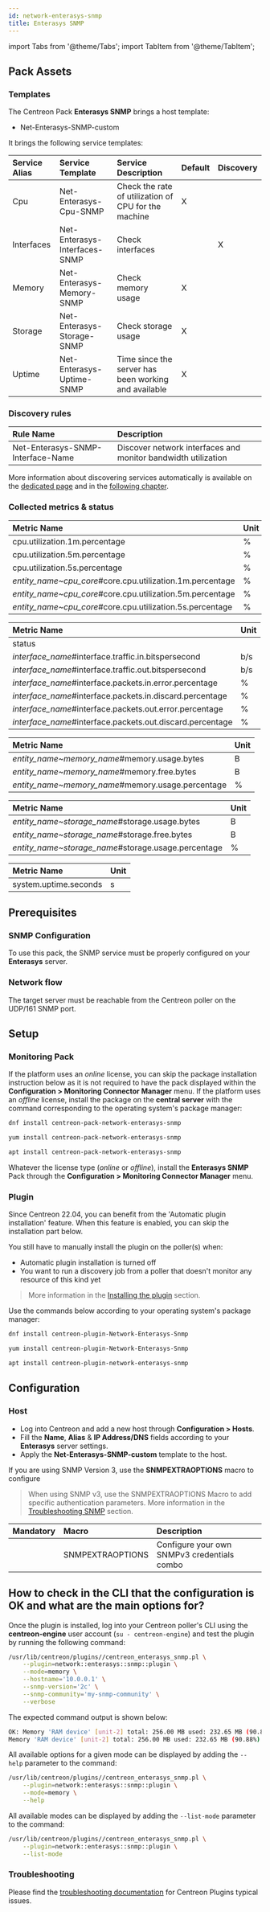 ```yaml
---
id: network-enterasys-snmp
title: Enterasys SNMP
---
```

import Tabs from '@theme/Tabs';
import TabItem from '@theme/TabItem';

## Pack Assets

### Templates

The Centreon Pack **Enterasys SNMP** brings a host template:

* Net-Enterasys-SNMP-custom

It brings the following service templates:

| Service Alias | Service Template              | Service Description                                  | Default | Discovery |
|:--------------|:------------------------------|:-----------------------------------------------------|:--------|:----------|
| Cpu           | Net-Enterasys-Cpu-SNMP        | Check the rate of utilization of CPU for the machine | X       |           |
| Interfaces    | Net-Enterasys-Interfaces-SNMP | Check interfaces                                     |         | X         |
| Memory        | Net-Enterasys-Memory-SNMP     | Check memory usage                                   | X       |           |
| Storage       | Net-Enterasys-Storage-SNMP    | Check storage usage                                  | X       |           |
| Uptime        | Net-Enterasys-Uptime-SNMP     | Time since the server has been working and available | X       |           |

### Discovery rules

<Tabs groupId="sync">
<TabItem value="Services" label="Services">

| Rule Name                         | Description                                                   |
|:----------------------------------|:--------------------------------------------------------------|
| Net-Enterasys-SNMP-Interface-Name | Discover network interfaces and monitor bandwidth utilization |

More information about discovering services automatically is available on the [dedicated page](/docs/monitoring/discovery/services-discovery)
and in the [following chapter](/docs/monitoring/discovery/services-discovery/#discovery-rules).

</TabItem>
</Tabs>

### Collected metrics & status

<Tabs groupId="sync">
<TabItem value="Cpu" label="Cpu">

| Metric Name                                               | Unit  |
|:----------------------------------------------------------|:------|
| cpu.utilization.1m.percentage                             | %     |
| cpu.utilization.5m.percentage                             | %     |
| cpu.utilization.5s.percentage                             | %     |
| *entity_name~cpu_core*#core.cpu.utilization.1m.percentage | %     |
| *entity_name~cpu_core*#core.cpu.utilization.5m.percentage | %     |
| *entity_name~cpu_core*#core.cpu.utilization.5s.percentage | %     |

</TabItem>
<TabItem value="Interfaces" label="Interfaces">

| Metric Name                                               | Unit  |
|:----------------------------------------------------------|:------|
| status                                                    |       |
| *interface_name*#interface.traffic.in.bitspersecond       | b/s   |
| *interface_name*#interface.traffic.out.bitspersecond      | b/s   |
| *interface_name*#interface.packets.in.error.percentage    | %     |
| *interface_name*#interface.packets.in.discard.percentage  | %     |
| *interface_name*#interface.packets.out.error.percentage   | %     |
| *interface_name*#interface.packets.out.discard.percentage | %     |

</TabItem>
<TabItem value="Memory" label="Memory">

| Metric Name                                       | Unit  |
|:--------------------------------------------------|:------|
| *entity_name~memory_name*#memory.usage.bytes      | B     |
| *entity_name~memory_name*#memory.free.bytes       | B     |
| *entity_name~memory_name*#memory.usage.percentage | %     |

</TabItem>
<TabItem value="Storage" label="Storage">

| Metric Name                                         | Unit  |
|:----------------------------------------------------|:------|
| *entity_name~storage_name*#storage.usage.bytes      | B     |
| *entity_name~storage_name*#storage.free.bytes       | B     |
| *entity_name~storage_name*#storage.usage.percentage | %     |

</TabItem>
<TabItem value="Uptime" label="Uptime">

| Metric Name           | Unit  |
|:----------------------|:------|
| system.uptime.seconds | s     |

</TabItem>
</Tabs>

## Prerequisites

### SNMP Configuration

To use this pack, the SNMP service must be properly configured on your **Enterasys**
server.

### Network flow

The target server must be reachable from the Centreon poller on the UDP/161
SNMP port.

## Setup

### Monitoring Pack

If the platform uses an *online* license, you can skip the package installation
instruction below as it is not required to have the pack displayed within the
**Configuration > Monitoring Connector Manager** menu.
If the platform uses an *offline* license, install the package on the **central server**
with the command corresponding to the operating system's package manager:

<Tabs groupId="sync">
<TabItem value="Alma / RHEL / Oracle Linux 8" label="Alma / RHEL / Oracle Linux 8">

```bash
dnf install centreon-pack-network-enterasys-snmp
```

</TabItem>
<TabItem value="CentOS 7" label="CentOS 7">

```bash
yum install centreon-pack-network-enterasys-snmp
```

</TabItem>
<TabItem value="Debian 11" label="Debian 11">

```bash
apt install centreon-pack-network-enterasys-snmp
```

</TabItem>
</Tabs>

Whatever the license type (*online* or *offline*), install the **Enterasys SNMP** Pack through
the **Configuration > Monitoring Connector Manager** menu.

### Plugin

Since Centreon 22.04, you can benefit from the 'Automatic plugin installation' feature.
When this feature is enabled, you can skip the installation part below.

You still have to manually install the plugin on the poller(s) when:
- Automatic plugin installation is turned off
- You want to run a discovery job from a poller that doesn't monitor any resource of this kind yet

> More information in the [Installing the plugin](/docs/monitoring/pluginpacks/#installing-the-plugin) section.

Use the commands below according to your operating system's package manager:

<Tabs groupId="sync">
<TabItem value="Alma / RHEL / Oracle Linux 8" label="Alma / RHEL / Oracle Linux 8">

```bash
dnf install centreon-plugin-Network-Enterasys-Snmp
```

</TabItem>
<TabItem value="CentOS 7" label="CentOS 7">

```bash
yum install centreon-plugin-Network-Enterasys-Snmp
```

</TabItem>
<TabItem value="Debian 11" label="Debian 11">

```bash
apt install centreon-plugin-network-enterasys-snmp
```

</TabItem>
</Tabs>

## Configuration

### Host

* Log into Centreon and add a new host through **Configuration > Hosts**.
* Fill the **Name**, **Alias** & **IP Address/DNS** fields according to your **Enterasys** server settings.
* Apply the **Net-Enterasys-SNMP-custom** template to the host.

If you are using SNMP Version 3, use the **SNMPEXTRAOPTIONS** macro to configure
> When using SNMP v3, use the SNMPEXTRAOPTIONS Macro to add specific authentication parameters.
> More information in the [Troubleshooting SNMP](../getting-started/how-to-guides/troubleshooting-plugins.md#snmpv3-options-mapping) section.

| Mandatory   | Macro            | Description                                  |
|:------------|:-----------------|:---------------------------------------------|
|             | SNMPEXTRAOPTIONS | Configure your own SNMPv3 credentials combo  |

## How to check in the CLI that the configuration is OK and what are the main options for?

Once the plugin is installed, log into your Centreon poller's CLI using the
**centreon-engine** user account (`su - centreon-engine`) and test the plugin by
running the following command:

```bash
/usr/lib/centreon/plugins//centreon_enterasys_snmp.pl \
    --plugin=network::enterasys::snmp::plugin \
    --mode=memory \
    --hostname='10.0.0.1' \
    --snmp-version='2c' \
    --snmp-community='my-snmp-community' \
    --verbose
```

The expected command output is shown below:

```bash
OK: Memory 'RAM device' [unit-2] total: 256.00 MB used: 232.65 MB (90.88%) free: 23.35 MB (9.12%) | 'unit-2~RAM device#memory.usage.bytes'=243950592B;;;0;268431360 'unit-2~RAM device#memory.free.bytes'=24480768B;;;0;268431360 'unit-2~RAM device#memory.usage.percentage'=90.88%;;;0;100
Memory 'RAM device' [unit-2] total: 256.00 MB used: 232.65 MB (90.88%) free: 23.35 MB (9.12%)
```

All available options for a given mode can be displayed by adding the
`--help` parameter to the command:

```bash
/usr/lib/centreon/plugins//centreon_enterasys_snmp.pl \
    --plugin=network::enterasys::snmp::plugin \
    --mode=memory \
    --help
```

All available modes can be displayed by adding the `--list-mode` parameter to
the command:

```bash
/usr/lib/centreon/plugins//centreon_enterasys_snmp.pl \
    --plugin=network::enterasys::snmp::plugin \
    --list-mode
```

### Troubleshooting

Please find the [troubleshooting documentation](../getting-started/how-to-guides/troubleshooting-plugins.md)
for Centreon Plugins typical issues.

